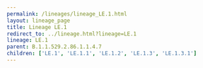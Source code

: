 ```yaml
---
permalink: /lineages/lineage_LE.1.html
layout: lineage_page
title: Lineage LE.1
redirect_to: ../lineage.html?lineage=LE.1
lineage: LE.1
parent: B.1.1.529.2.86.1.1.4.7
children: ['LE.1', 'LE.1.1', 'LE.1.2', 'LE.1.3', 'LE.1.3.1']
---
```

